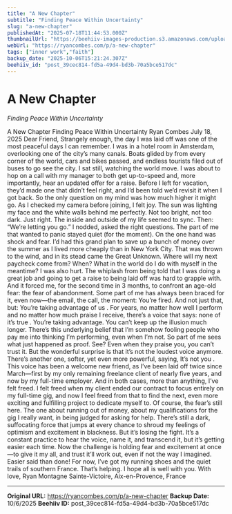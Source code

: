```yaml
---
title: "A New Chapter"
subtitle: "Finding Peace Within Uncertainty"
slug: "a-new-chapter"
publishedAt: "2025-07-18T11:44:53.000Z"
thumbnailUrl: "https://beehiiv-images-production.s3.amazonaws.com/uploads/asset/file/49b4bd3d-bd96-420e-9ff8-a3c12046ae02/LTaF_Thumbnail_76.png?t=1753621505"
webUrl: "https://ryancombes.com/p/a-new-chapter"
tags: ["inner work","faith"]
backup_date: "2025-10-06T15:21:24.307Z"
beehiiv_id: "post_39cec814-fd5a-49d4-bd3b-70a5bce517dc"
---
```


# A New Chapter

*Finding Peace Within Uncertainty*



A New Chapter Finding Peace Within Uncertainty Ryan Combes July 18, 2025 Dear Friend, Strangely enough, the day I was laid off was one of the most peaceful days I can remember. I was in a hotel room in Amsterdam, overlooking one of the city’s many canals. Boats glided by from every corner of the world, cars and bikes passed, and endless tourists filed out of buses to go see the city. I sat still, watching the world move. I was about to hop on a call with my manager to both get up-to-speed and, more importantly, hear an updated offer for a raise. Before I left for vacation, they’d made one that didn’t feel right, and I’d been told we’d revisit it when I got back. So the only question on my mind was how much higher it might go. As I checked my camera before joining, I felt joy. The sun was lighting my face and the white walls behind me perfectly. Not too bright, not too dark. Just right. The inside and outside of my life seemed to sync. Then: “We’re letting you go.” I nodded, asked the right questions. The part of me that wanted to panic stayed quiet (for the moment). On the one hand was shock and fear. I’d had this grand plan to save up a bunch of money over the summer as I lived more cheaply than in New York City. That was thrown to the wind, and in its stead came the Great Unknown. Where will my next paycheck come from? When? What in the world do I do with myself in the meantime? I was also hurt. The whiplash from being told that I was doing a great job and going to get a raise to being laid off was hard to grapple with. And it forced me, for the second time in 3 months, to confront an age-old fear: the fear of abandonment. Some part of me has always been braced for it, even now—the email, the call, the moment: You’re fired. And not just that, but: You’re taking advantage of us . For years, no matter how well I perform and no matter how much praise I receive, there’s a voice that says: none of it’s true . You’re taking advantage. You can’t keep up the illusion much longer. There’s this underlying belief that I’m somehow fooling people who pay me into thinking I’m performing, even when I’m not. So part of me sees what just happened as proof. See? Even when they praise you, you can’t trust it. But the wonderful surprise is that it’s not the loudest voice anymore. There’s another one, softer, yet even more powerful, saying, It’s not you . This voice has been a welcome new friend, as I’ve been laid off twice since March—first by my only remaining freelance client of nearly five years, and now by my full-time employer. And in both cases, more than anything, I’ve felt freed. I felt freed when my client ended our contract to focus entirely on my full-time gig, and now I feel freed from that to find the next, even more exciting and fulfilling project to dedicate myself to. Of course, the fear’s still here. The one about running out of money, about my qualifications for the gig I really want, in being judged for asking for help. There’s still a dark, suffocating force that jumps at every chance to shroud my feelings of optimism and excitement in blackness. But it’s losing the fight. It’s a constant practice to hear the voice, name it, and transcend it, but it’s getting easier each time. Now the challenge is holding fear and excitement at once—to give it my all, and trust it’ll work out, even if not the way I imagined. Easier said than done! For now, I’ve got my running shoes and the quiet trails of southern France. That’s helping. I hope all is well with you. With love, Ryan Montagne Sainte-Victoire, Aix-en-Provence, France

---

**Original URL:** https://ryancombes.com/p/a-new-chapter
**Backup Date:** 10/6/2025
**Beehiiv ID:** post_39cec814-fd5a-49d4-bd3b-70a5bce517dc
